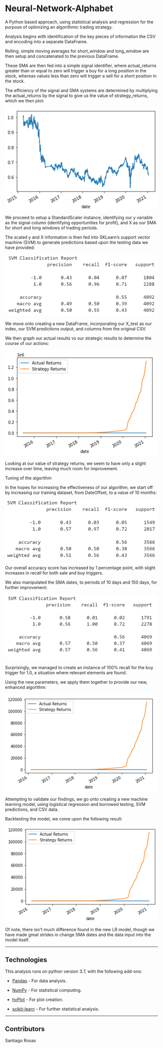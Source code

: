 # Neural-Network-Alphabet

A Python based approach, using statistical analysis and regression for the purpose of optimizing an algorithmic trading strategy.

Analysis begins with identification of the key pieces of information the CSV and encoding into a separate DataFrame.

Rolling, simple moving averages for short_window and long_window are then setup and concatenated to the previous DataFrame.

These SMA are then fed into a simple signal identifier, where actual_returns greater than or equal to zero will trigger a buy for a long position in the stock, whereas values less than zero will trigger a sell for a short position in the stock.

The efficiency of the signal and SMA systems are determined by multiplying the actual_returns by the signal to give us the value of strategy_returns, which we then plot:


![Strategy Return](Images/base_trade_strat_return.PNG)


We proceed to setup a StandardScaler instance, identifying our y variable as the signal column (identifying opportunities for profit), and X as our SMA for short and long windows of trading periods.

The scaled y and X information is then fed into SKLearn’s support vector machine (SVM) to generate predictions based upon the testing data we have provided:


![Classification Report 1](Images/svm_classification_report.PNG)


We move onto creating a new DataFrame, incorporating our X_test as our index, our SVM predictions output, and columns from the original CSV.

We then graph our actual results vs our strategic results to determine the course of our actions:


![Graph 1](Images/base_trade_original.PNG)


Looking at our value of strategy returns, we seem to have only a slight increase over time, leaving much room for improvement.


Tuning of the algorithm


In the hopes for increasing the effectiveness of our algorithm, we start off by increasing our training dataset, from DateOffset, to a value of 10 months:


![Classification Report 2](Images/svm_classification_report_10months.PNG)


Our overall accuracy score has increased by 1 percentage point, with slight increases in recall for both sale and buy triggers.

We also manipulated the SMA dates, to periods of 10 days and 150 days, for further improvement:


![Classification Report 3](Images/svm_classification_report_SMA_10_150.PNG)


Surprisingly, we managed to create an instance of 100% recall for the buy trigger for 1.0, a situation where relevant elements are found.

Using the new parameters, we apply them together to provide our new, enhanced algorithm:


![Graph 2](Images/base_trade_rework.PNG)


Attempting to validate our findings, we go onto creating a new machine learning model, using logistical regression and borrowed testing, SVM predictions, and CSV data.

Backtesting the model, we come upon the following result:


![Graph 3]( Images/remodel_trade_original.PNG)


Of note, there isn't much difference found in the new LR model, though we have made great strides in change SMA dates and the data input into the model itself.

---

## Technologies

This analysis runs on python version 3.7, with the following add-ons:


* [Pandas](https://pandas.pydata.org/) - For data analysis.

* [NumPy](https://numpy.org/) - For statistical computing.

* [hvPlot](https://hvplot.holoviz.org/) - For plot creation.

* [scikit-learn](https://scikit-learn.org/stable/) - For further statistical analysis.


---

## Contributors

Santiago Rosas
